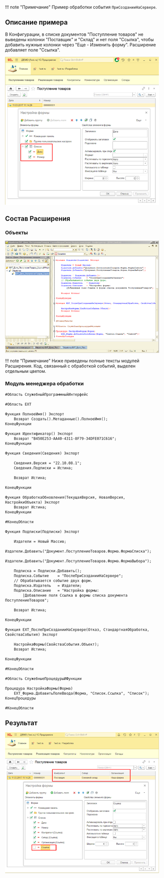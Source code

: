 !!! note "Примечание"
    Пример обработки события `ПриСозданииНаСервере`.

## Описание примера

В Конфигурации, в списке документов "Поступление товаров" не выведены колонки "Поставщик" и "Склад" и нет поля "Ссылка", чтобы добавить нужные колонки через "Еще - Изменить форму". Расширение добавляет поле "Ссылка".

![Screenshot](../../img/%D0%A1%D1%81%D1%8B%D0%BB%D0%BA%D0%B0%20%D0%B2%20%D1%84%D0%BE%D1%80%D0%BC%D0%B5%20%D1%81%D0%BF%D0%B8%D1%81%D0%BA%D0%B0%20%D0%B2%20%D0%9F%D1%80%D0%B5%D0%B4%D0%BF%D1%80%D0%B8%D1%8F%D1%82%D0%B8%D0%B8%20%D0%B4%D0%BE%20%D0%B8%D1%81%D0%BF%D1%80%D0%B0%D0%B2%D0%BB%D0%B5%D0%BD%D0%B8%D1%8F.png)

## Состав Расширения

### Объекты

![Screenshot](../../img/%D0%A1%D1%81%D1%8B%D0%BB%D0%BA%D0%B0%20%D0%B2%20%D1%84%D0%BE%D1%80%D0%BC%D0%B5%20%D1%81%D0%BF%D0%B8%D1%81%D0%BA%D0%B0%20%D0%B2%20%D0%9A%D0%BE%D0%BD%D1%84%D0%B8%D0%B3%D1%83%D1%80%D0%B0%D1%82%D0%BE%D1%80%D0%B5.png)

!!! note "Примечание"
    Ниже приведены полные тексты модулей Расширения. Код, связанный с обработкой событий, выделен отдельным цветом.

### Модуль менеджера обработки

``` hl_lines="16 28-50" linenums="1"
#Область СлужебныйПрограммныйИнтерфейс

#Область ЕХТ

Функция ПолноеИмя() Экспорт
	Возврат Создать().Метаданные().ПолноеИмя();
КонецФункции

Функция Идентификатор() Экспорт
	Возврат "B450E253-AA40-4311-8F79-34DFE071C616";
КонецФункции

Функция Сведения(Сведения) Экспорт
	
	Сведения.Версия	= "22.10.08.1";
	Сведения.Подписки = Истина;
	
	Возврат Истина;
	
КонецФункции	

Функция ОбработкаОбновления(ТекущаяВерсия, НоваяВерсия, НастройкиОбъекта) Экспорт 
	Возврат Истина;
КонецФункции

#КонецОбласти

Функция Подписки(Подписки) Экспорт
	
	Издатели = Новый Массив;
	Издатели.Добавить("Документ.ПоступлениеТоваров.Форма.ФормаСписка");
	Издатели.Добавить("Документ.ПоступлениеТоваров.Форма.ФормаВыбора");
	
	Подписка = Подписки.Добавить();
	Подписка.Событие 	= "ПослеПриСозданииНаСервере";
	// Обрабатывается событие двух форм.
	Подписка.Издатель 	= Издатели;
	Подписка.Описание	= "Настройка формы: 
		|Добавление поля Ссылка в формы списка документа ПоступлениеТоваров";
	
	Возврат Истина;
	
КонецФункции

Функция ЕХТ_ПослеПриСозданииНаСервере(Отказ, СтандартнаяОбработка, СвойстваСобытия) Экспорт
	
	НастройкаФормы(СвойстваСобытия.Объект);
	Возврат Истина;
	
КонецФункции

#КонецОбласти

#Область СлужебныеПроцедурыИФункции

Процедура НастройкаФормы(Форма)
	ЕХТ_Форма.ДобавитьПолеВвода(Форма, "Список.Ссылка", "Список");
КонецПроцедуры

#КонецОбласти
```
## Результат

![Screenshot](../../img/%D0%A1%D1%81%D1%8B%D0%BB%D0%BA%D0%B0%20%D0%B2%20%D1%84%D0%BE%D1%80%D0%BC%D0%B5%20%D1%81%D0%BF%D0%B8%D1%81%D0%BA%D0%B0%20%D0%B2%20%D0%9F%D1%80%D0%B5%D0%B4%D0%BF%D1%80%D0%B8%D1%8F%D1%82%D0%B8%D0%B8%20%D0%BF%D0%BE%D1%81%D0%BB%D0%B5%20%D0%B8%D1%81%D0%BF%D1%80%D0%B0%D0%B2%D0%BB%D0%B5%D0%BD%D0%B8%D1%8F.png)